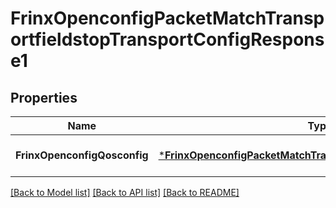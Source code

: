 # FrinxOpenconfigPacketMatchTransportfieldstopTransportConfigResponse1

## Properties
Name | Type | Description | Notes
------------ | ------------- | ------------- | -------------
**FrinxOpenconfigQosconfig** | [***FrinxOpenconfigPacketMatchTransportfieldstopTransportConfig**](frinx.openconfig.packet.match.transportfieldstop.transport.Config.md) |  | [optional] [default to null]

[[Back to Model list]](../README.md#documentation-for-models) [[Back to API list]](../README.md#documentation-for-api-endpoints) [[Back to README]](../README.md)


